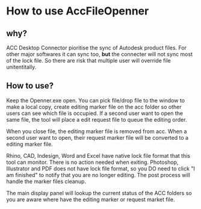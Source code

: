 # How to use AccFileOpenner


## why?
ACC Desktop Connector pioritise the sync of Autodesk product files. For other major softwares it can sync too, __but__ the connecter will not sync most of the lock file. So there are risk that multiple user will override file unitentitally.

## How to use?
Keep the Openner.exe open. You can pick file/drop file to the window to make a local copy, create editing marker file on the acc folder so other users can see which file is occupied. If a second user want to open the same file, the tool will place a edit request file to queue the editing order.

When you close file, the editing marker file is removed from acc. When a second user want to open, their request marker file will be converted to a editing marker file.

Rhino, CAD, Indesign, Word and Excel have native lock file format that this tool can monitor. There is no action needed when exiting. Photoshop, Illustrator and PDF does not have lock file format, so you DO need to click "I am finished" to notify that you are no longer editing. The post process will handle the marker files cleanup.

The main display panel will lookup the current status of the ACC folders so you are aware where have the editing marker or request market file.

